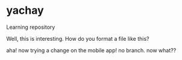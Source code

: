 # yachay
Learning repository

Well, this is interesting. How do you format a file like this?

aha! now trying a change on the mobile app! no branch. now what??
